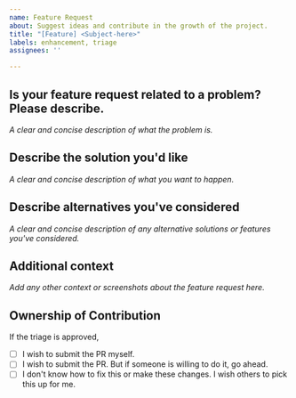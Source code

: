 ```yaml
---
name: Feature Request
about: Suggest ideas and contribute in the growth of the project.
title: "[Feature] <Subject-here>"
labels: enhancement, triage
assignees: ''

---
```


## Is your feature request related to a problem? Please describe.
_A clear and concise description of what the problem is._

## Describe the solution you'd like
_A clear and concise description of what you want to happen._

## Describe alternatives you've considered
_A clear and concise description of any alternative solutions or features you've considered._

## Additional context
_Add any other context or screenshots about the feature request here._

## Ownership of Contribution
If the triage is approved,
- [ ] I wish to submit the PR myself.
- [ ] I wish to submit the PR. But if someone is willing to do it, go ahead.
- [ ] I don't know how to fix this or make these changes. I wish others to pick this up for me.
